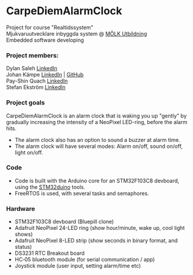 # CarpeDiemAlarmClock
Project for course "Realtidssystem"  
Mjukvaruutvecklare inbyggda system  @ [MÖLK Utbildning](http://dev.molk.com)  
Embedded software developing  

### Project members:  
Dylan Saleh [LinkedIn](https://www.linkedin.com/in/dylansaleh)  
Johan Kämpe [LinkedIn](linkedin.com/in/johankampe) | [GitHub](https://github.com/GoblinDynamiteer)  
Pay-Shin Quach [LinkedIn](https://www.linkedin.com/in/pay-shin-quach-6b276113b)  
Stefan Ekström [LinkedIn](https://www.linkedin.com/in/stefan-ekstr%C3%B6m-47717147)  

### Project goals  
CarpeDiemAlarmClock is an alarm clock that is waking you up "gently" by gradually increasing the intensity of a NeoPixel LED-ring, before the alarm hits.  

- The alarm clock also has an option to sound a buzzer at alarm time.  
- The alarm clock will have several modes: Alarm on/off, sound on/off, light on/off.  

### Code 
- Code is built with the Arduino core for an STM32F103C8 devboard, using the [STM32duino](https://github.com/rogerclarkmelbourne/Arduino_STM32) tools.  
- FreeRTOS is used, with several tasks and semaphores.  

### Hardware 
- STM32F103C8 devboard (Bluepill clone)
- Adafruit NeoPixel 24-LED ring (show hour/minute, wake up, cool light shows)
- Adafruit NeoPixel 8-LED strip (show seconds in binary format, and status)
- DS3231 RTC Breakout board  
- HC‑05 bluetooth module (for serial communication / app)
- Joystick module  (user input, setting alarm/time etc)
